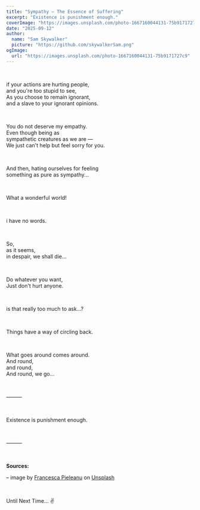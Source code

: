 ```yaml
---
title: "Sympathy — The Essence of Suffering"
excerpt: "Existence is punishment enough."
coverImage: "https://images.unsplash.com/photo-1667160044131-75b9171727c9"
date: "2025-09-12"
author:
  name: "Sam Skywalker"
  picture: "https://github.com/skywalkerSam.png"
ogImage:
  url: "https://images.unsplash.com/photo-1667160044131-75b9171727c9"
---
```


&nbsp;

if your actions are hurting people,  
and you're too stupid to see,  
As you choose to remain ignorant,  
and a slave to your ignorant opinions.

&nbsp;

You do not deserve my empathy.  
Even though being as  
sympathetic creatures as we are —  
We just can't help but feel sorry for you.

&nbsp;

And then, hating ourselves for feeling  
something as pure as sympathy...

&nbsp;

What a wonderful world\!

&nbsp;

i have no words.

&nbsp;

So,  
as it seems,  
in despair, we shall die...

&nbsp;

Do whatever you want,  
Just don't hurt anyone.

&nbsp;

is that really too much to ask...?

&nbsp;

Things have a way of circling back.

&nbsp;

What goes around comes around.  
And round,  
and round,  
And round, we go...

&nbsp;

———

&nbsp;

Existence is punishment enough.

&nbsp;

———

&nbsp;

**Sources:**

– image by [Francesca Pieleanu](https://unsplash.com/@francescafrann?utm_content=creditCopyText&utm_medium=referral&utm_source=unsplash) on [Unsplash](https://unsplash.com/photos/a-seat-in-a-car-d3GmCtZzJ_g?utm_content=creditCopyText&utm_medium=referral&utm_source=unsplash)

&nbsp;

Until Next Time... ✌️

&nbsp;
